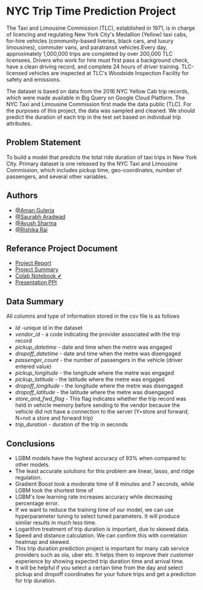 # NYC Trip Time Prediction Project

The Taxi and Limousine Commission (TLC), established in 1971, is in charge of licencing and regulating New York City's Medallion (Yellow) taxi cabs, for-hire vehicles (community-based liveries, black cars, and luxury limousines), commuter vans, and paratransit vehicles.Every day, approximately 1,000,000 trips are completed by over 200,000 TLC licensees. Drivers who work for hire must first pass a background check, have a clean driving record, and complete 24 hours of driver training. TLC-licensed vehicles are inspected at TLC's Woodside Inspection Facility for safety and emissions.

The dataset is based on data from the 2016 NYC Yellow Cab trip records, which were made available in Big Query on Google Cloud Platform. The NYC Taxi and Limousine Commission first made the data public (TLC). For the purposes of this project, the data was sampled and cleaned. We should predict the duration of each trip in the test set based on individual trip attributes.


## Problem Statement
To build a model that predicts the total ride duration of taxi trips in New York City. Primary dataset is one released by the NYC Taxi and Limousine Commission, which includes pickup time, geo-coordinates, number of passengers, and several other variables.



## Authors

- [@Aman Guleria](https://www.github.com/AMAN-GULERIA)
- [@Saurabh Aradwad](https://www.github.com/SaurabhAradwad)
- [@Ayush Sharma](https://www.github.com/SharmaAyush98)
- [@Rishika Rai](https://www.github.com/Rishika70)


## Referance Project Document

- [Project Report](https://docs.google.com/document/d/1ko1L1wk3wFxsTLKgyzw0zTCCzi_zp46PxTGzwX6Qprw/edit?usp=sharing)
- [Project Summary](https://docs.google.com/document/d/1jomVw-hpvA4csJukC2lO858OZYfMp9SlZEoe35Hwf48/edit?usp=sharing)
- [Colab Notebook ✔](https://colab.research.google.com/drive/1pB-XRubyeVNO7TVMQBkLblyCv0jusZTI?usp=sharing)
- [Presentation PPt](https://docs.google.com/presentation/d/1t2hYKW9KQfNod7BUhn0lgJkMxOIIF21cvwURahLtZ3Q/edit?usp=sharing)

## Data Summary

All columns and type of information stored in the csv file is as follows

- *Id* -unique id in the dataset
- *vendor_id* - a code indicating the provider associated    with  the trip record
- *pickup_datetime* - date and time when the metre was engaged
- *dropoff_datetime* - date and time when the metre was disengaged
- *passenger_count* - the number of passengers in the vehicle (driver entered value)
- *pickup_longitude* - the longitude where the metre was engaged
- *pickup_latitude* - the latitude where the metre was engaged
- *dropoff_longitude* - the longitude where the metre was disengaged
- *dropoff_latitude* - the latitude where the metre was  disengaged
- *store_and_fwd_flag* - This flag indicates whether the trip record was  held in vehicle memory before sending to the vendor because the vehicle did not have a connection to the server (Y=store and forward; N=not a store and forward trip)
- *trip_duration* - duration of the trip in seconds



## Conclusions

- LGBM models have the highest accuracy of 93% when compared to other models.
- The least accurate solutions for this problem are linear, lasso, and ridge regulation.
- Gradient Boost took a moderate time of 8 minutes and 7 seconds, while LGBM took the shortest time of
- LGBM's low learning rate increases accuracy while decreasing percentage error.
- If we want to reduce the training time of our model, we can use hyperparameter tuning to select tuned parameters. It will produce similar results in much less time.
- Logarithm treatment of trip duration is important, due to skewed data.
- Speed and distance calculation. We can confirm this with correlation heatmap and skewed.
- This trip duration prediction project is important for many cab service providers such as ola, uber etc. It helps them to improve their customer experience by showing expected trip duration time and arrival time. 
- It will be helpful if you select a certain time from the day and select pickup and dropoff coordinates for your future trips and get a prediction for trip duration. 

